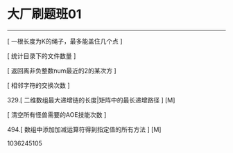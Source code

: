 # 大厂刷题班01

---

[ 一根长度为K的绳子，最多能盖住几个点 ]

[ 统计目录下的文件数量 ]

[ 返回离非负整数num最近的2的某次方 ]

[ 相邻字符的交换次数 ]

329.[ 二维数组最大递增链的长度|矩阵中的最长递增路径 ] [M]

[ 清空所有怪兽需要的AOE技能次数 ]

494.[ 数组中添加加减运算符得到指定值的所有方法 ] [M]

1036245105

